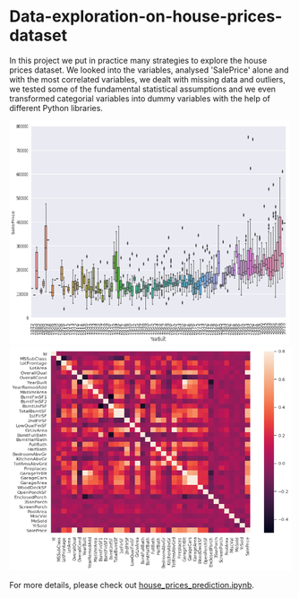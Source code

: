 # Data-exploration-on-house-prices-dataset
In this project we put in practice many strategies to explore the house prices dataset. We looked into the variables, analysed 'SalePrice' alone and with the most correlated variables, we dealt with missing data and outliers, we tested some of the fundamental statistical assumptions and we even transformed categorial variables into dummy variables with the help of different Python libraries.


<p float="left">
  <img src="https://github.com/LiLiu1118/Data-exploration-on-house-prices-dataset/blob/main/yearbuild_vs_saleprice.png" width="500" height="400"/>
  <img src="https://github.com/LiLiu1118/Data-exploration-on-house-prices-dataset/blob/main/correlation_matrix.png" width="700" height="400"/>
</p>


For more details, please check out [house_prices_prediction.ipynb](https://github.com/LiLiu1118/Data-exploration-on-house-prices-dataset/blob/main/house_prices_prediction.ipynb).
